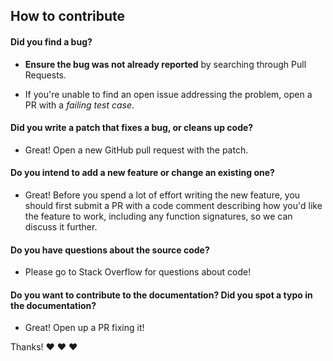 ## How to contribute

#### **Did you find a bug?**

* **Ensure the bug was not already reported** by searching through Pull Requests.

* If you're unable to find an open issue addressing the problem, open a PR with a _failing test case_.

#### **Did you write a patch that fixes a bug, or cleans up code?**

* Great! Open a new GitHub pull request with the patch.

#### **Do you intend to add a new feature or change an existing one?**

* Great! Before you spend a lot of effort writing the new feature, you should first submit a PR with a code comment describing how you'd like the feature to work, including any function signatures, so we can discuss it further.

#### **Do you have questions about the source code?**

* Please go to Stack Overflow for questions about code!

#### **Do you want to contribute to the documentation? Did you spot a typo in the documentation?**

* Great! Open up a PR fixing it!

Thanks! :heart: :heart: :heart:

